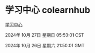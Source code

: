 # 学习中心 colearnhub
[学习中心](http://219.139.197.74:56308/colearnhub/)

2024年 10月 27日 星期日 05:50:01 CST

2024年 10月 26日 星期六 21:50:01 GMT

